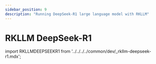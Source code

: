 ```yaml
---
sidebar_position: 9
description: "Running DeepSeek-R1 large language model with RKLLM"
---
```


# RKLLM DeepSeek-R1

import RKLLMDEEPSEEKR1 from '../../../../common/dev/\_rkllm-deepseek-r1.mdx';

<RKLLMDEEPSEEKR1 />
